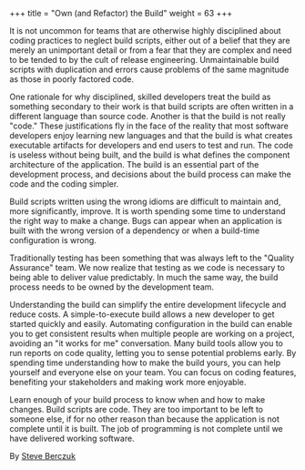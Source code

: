 +++
title = "Own (and Refactor) the Build"
weight = 63
+++

It is not uncommon for teams that are otherwise highly disciplined about coding practices to neglect build scripts, either out of a belief that they are merely an unimportant detail or from a fear that they are complex and need to be tended to by the cult of release engineering. Unmaintainable build scripts with duplication and errors cause problems of the same magnitude as those in poorly factored code.

One rationale for why disciplined, skilled developers treat the build as something secondary to their work is that build scripts are often written in a different language than source code. Another is that the build is not really "code." These justifications fly in the face of the reality that most software developers enjoy learning new languages and that the build is what creates executable artifacts for developers and end users to test and run. The code is useless without being built, and the build is what defines the component architecture of the application. The build is an essential part of the development process, and decisions about the build process can make the code and the coding simpler.

Build scripts written using the wrong idioms are difficult to maintain and, more significantly, improve. It is worth spending some time to understand the right way to make a change. Bugs can appear when an application is built with the wrong version of a dependency or when a build-time configuration is wrong.

Traditionally testing has been something that was always left to the "Quality Assurance" team. We now realize that testing as we code is necessary to being able to deliver value predictably. In much the same way, the build process needs to be owned by the development team.

Understanding the build can simplify the entire development lifecycle and reduce costs. A simple-to-execute build allows a new developer to get started quickly and easily. Automating configuration in the build can enable you to get consistent results when multiple people are working on a project, avoiding an "it works for me" conversation. Many build tools allow you to run reports on code quality, letting you to sense potential problems early. By spending time understanding how to make the build yours, you can help yourself and everyone else on your team. You can focus on coding features, benefiting your stakeholders and making work more enjoyable.

Learn enough of your build process to know when and how to make changes. Build scripts are code. They are too important to be left to someone else, if for no other reason than because the application is not complete until it is built. The job of programming is not complete until we have delivered working software.

By [Steve Berczuk](http://programmer.97things.oreilly.com/wiki/index.php/Steve_Berczuk)